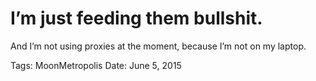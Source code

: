 # I’m just feeding them bullshit.
And I’m not using proxies at the moment, because I’m not on my laptop.

Tags: MoonMetropolis
Date: June 5, 2015